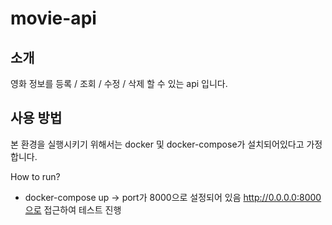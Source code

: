 # movie-api
## 소개
영화 정보를 등록 / 조회 / 수정 / 삭제 할 수 있는 api 입니다.

## 사용 방법
본 환경을 실행시키기 위해서는 docker 및 docker-compose가 설치되어있다고 가정합니다.

How to run?
 - docker-compose up
  -> port가 8000으로 설정되어 있음
     http://0.0.0.0:8000으로 접근하여 테스트 진행
